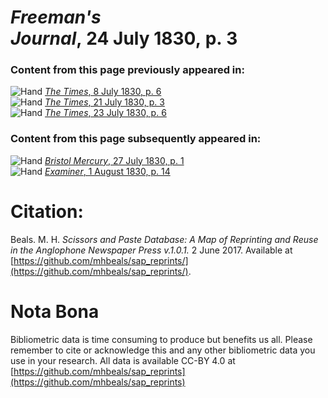 # *Freeman's Journal*, 24 July 1830, p. 3  
  
### Content from this page previously appeared in:  
![Hand](http://scissorsandpaste.net/wp-content/uploads/2017/06/smallhandpointer.png) [*The Times*, 8 July 1830, p. 6](https://mhbeals.github.io/sap_html/The-Times/The-Times-8-July-1830-p-6)  
![Hand](http://scissorsandpaste.net/wp-content/uploads/2017/06/smallhandpointer.png) [*The Times*, 21 July 1830, p. 3](https://mhbeals.github.io/sap_html/The-Times/The-Times-21-July-1830-p-3)  
![Hand](http://scissorsandpaste.net/wp-content/uploads/2017/06/smallhandpointer.png) [*The Times*, 23 July 1830, p. 6](https://mhbeals.github.io/sap_html/The-Times/The-Times-23-July-1830-p-6)  
  
### Content from this page subsequently appeared in:  
![Hand](http://scissorsandpaste.net/wp-content/uploads/2017/06/smallhandpointer.png) [*Bristol Mercury*, 27 July 1830, p. 1](https://mhbeals.github.io/sap_html/Bristol-Mercury/Bristol-Mercury-27-July-1830-p-1)  
![Hand](http://scissorsandpaste.net/wp-content/uploads/2017/06/smallhandpointer.png) [*Examiner*, 1 August 1830, p. 14](https://mhbeals.github.io/sap_html/Examiner/Examiner-1-August-1830-p-14)  


# Citation: 

Beals. M. H. *Scissors and Paste Database: A Map of Reprinting and Reuse in the Anglophone Newspaper Press v.1.0.1.* 2 June 2017. Available at [https://github.com/mhbeals/sap_reprints/](https://github.com/mhbeals/sap_reprints/). 

# Nota Bona

Bibliometric data is time consuming to produce but benefits us all. Please remember to cite or acknowledge this and any other bibliometric data you use in your research. All data is available CC-BY 4.0 at [https://github.com/mhbeals/sap_reprints](https://github.com/mhbeals/sap_reprints)